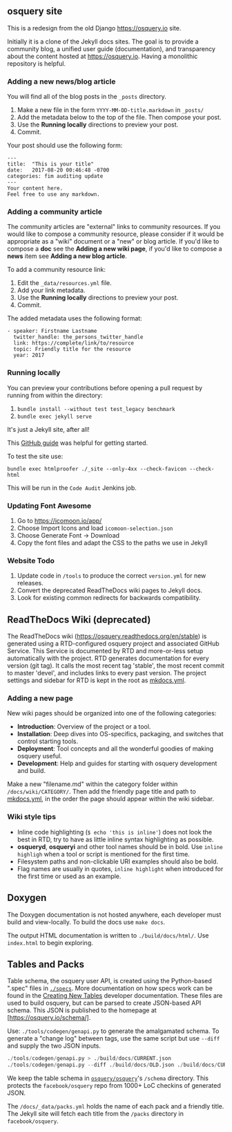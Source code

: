 ## osquery site

This is a redesign from the old Django https://osquery.io site.

Initially it is a clone of the Jekyll docs sites. The goal is to provide a community blog, a unified user guide (documentation), and transparency about the content hosted at https://osquery.io. Having a monolithic repository is helpful.

### Adding a new news/blog article

You will find all of the blog posts in the `_posts` directory.

1. Make a new file in the form `YYYY-MM-DD-title.markdown` in `_posts/`
2. Add the metadata below to the top of the file. Then compose your post.
3. Use the **Running locally** directions to preview your post.
4. Commit.

Your post should use the following form:
```
---
title:  "This is your title"
date:   2017-08-20 00:46:48 -0700
categories: fim auditing update
---
Your content here.
Feel free to use any markdown.
```

### Adding a community article

The community articles are "external" links to community resources.
If you would like to compose a community resource, please consider if it would be appropriate as a "wiki" document or a "new" or blog article.
If you'd like to compose a **doc** see the **Adding a new wiki page**, if you'd like to compose a **news** item see **Adding a new blog article**.

To add a community resource link:
1. Edit the `_data/resources.yml` file.
2. Add your link metadata.
3. Use the **Running locally** directions to preview your post.
4. Commit.

The added metadata uses the following format:
```
- speaker: Firstname Lastname
  twitter_handle: the_persons_twitter_handle
  link: https://complete/link/to/resource
  topic: Friendly title for the resource
  year: 2017
```

### Running locally

You can preview your contributions before opening a pull request by running from within the directory:

1. `bundle install --without test test_legacy benchmark`
2. `bundle exec jekyll serve`

It's just a Jekyll site, after all!

This [GitHub guide](https://help.github.com/articles/adding-a-jekyll-theme-to-your-github-pages-site/) was helpful for getting started.

To test the site use:

```
bundle exec htmlproofer ./_site --only-4xx --check-favicon --check-html
```

This will be run in the `Code Audit` Jenkins job.

### Updating Font Awesome

1. Go to <https://icomoon.io/app/>
2. Choose Import Icons and load `icomoon-selection.json`
3. Choose Generate Font → Download
4. Copy the font files and adapt the CSS to the paths we use in Jekyll

### Website Todo

1. Update code in `/tools` to produce the correct `version.yml` for new releases.
2. Convert the deprecated ReadTheDocs wiki pages to Jekyll docs.
3. Look for existing common redirects for backwards compatibility.

## ReadTheDocs Wiki (deprecated)

The ReadTheDocs wiki (https://osquery.readthedocs.org/en/stable) is generated using a RTD-configured osquery project and associated GitHub Service. This Service is documented by RTD and more-or-less setup automatically with the project. RTD generates documentation for every version (git tag). It calls the most recent tag 'stable', the most recent commit to master 'devel', and includes links to every past version. The project settings and sidebar for RTD is kept in the root as [mkdocs.yml](https://github.com/facebook/osquery/blob/master/mkdocs.yml).

### Adding a new page

New wiki pages should be organized into one of the following categories:

- **Introduction**: Overview of the project or a tool.
- **Installation**: Deep dives into OS-specifics, packaging, and switches that control starting tools.
- **Deployment**: Tool concepts and all the wonderful goodies of making osquery useful.
- **Development**: Help and guides for starting with osquery development and build.

Make a new "filename.md" within the category folder within `/docs/wiki/CATEGORY/`. Then add the friendly page title and path to [mkdocs.yml](https://github.com/facebook/osquery/blob/master/mkdocs.yml), in the order the page should appear within the wiki sidebar.

### Wiki style tips

- Inline code highlighting (`$ echo 'this is inline'`) does not look the best in RTD, try to have as little inline syntax highlighting as possible.
- **osqueryd**, **osqueryi** and other tool names should be in bold. Use `inline highligh` when a tool or script is mentioned for the first time.
- Filesystem paths and non-clickable URI examples should also be bold.
- Flag names are usually in quotes, `inline highlight` when introduced for the first time or used as an example.

## Doxygen

The Doxygen documentation is not hosted anywhere, each developer must build and view-locally. To build the docs use `make docs`.

The output HTML documentation is written to `./build/docs/html/`. Use `index.html` to begin exploring.

## Tables and Packs

Table schema, the osquery user API, is created using the Python-based ".spec" files in [`./specs`](https://github.com/facebook/osquery/tree/master/specs). More documentation on how specs work can be found in the [Creating New Tables](http://osquery.readthedocs.org/en/stable/development/creating-tables/) developer documentation. These files are used to build osquery, but can be parsed to create JSON-based API schema. This JSON is published to the homepage at [https://osquery.io/schema/].

Use: `./tools/codegen/genapi.py` to generate the amalgamated schema. To generate a "change log" between tags, use the same script but use `--diff` and supply the two JSON inputs.

```python
./tools/codegen/genapi.py > ./build/docs/CURRENT.json
./tools/codegen/genapi.py --diff ./build/docs/OLD.json ./build/docs/CURRENT.json
```

We keep the table schema in [`osquery/osquery`](https://github.com/osquery/osquery)'s `/schema` directory.
This protects the `facebook/osquery` repo from 1000+ LoC checkins of generated JSON.

The `/docs/_data/packs.yml` holds the name of each pack and a friendly title.
The Jekyll site will fetch each title from the `/packs` directory in `facebook/osquery`.
